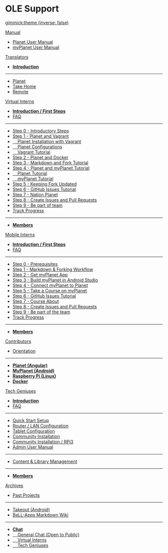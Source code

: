 <!-- Name of your wiki // Do NOT remove the leading `#` character.  -->

<!-- See additional notes below -->

# OLE Support

[gimmick:theme (inverse: false)](bootstrap)

[Manual]() <!-- System Manual -->

  * [Planet User Manual](pages/manual/planet/overview.md)
  * [myPlanet User Manual](pages/manual/myplanet/overview.md)

[Translators]() <!-- Translation Support Program -->

  * [**Introduction**](pages/translators/la-introduction.md)
  - - - -
  * [Planet](https://crowdin.com/project/ole-planet/invite)
  * [Take Home](https://crowdin.com/project/take-home/invite)
  * [Remote](https://crowdin.com/project/treehousesremote/invite)

[Virtual Interns]() <!-- Planet Intern Program -->

  * [**Introduction / First Steps**](pages/vi/vi-first-steps.md)
  * [FAQ](pages/vi/vi-faq.md)
  - - - -
  * [Step 0 - Introductory Steps](pages/vi/vi-first-steps.md#Step_0_-_Introductory_Steps)
  * [Step 1 - Planet and Vagrant](pages/vi/vi-first-steps.md#Step_1_-_Planet_and_Vagrant)
  * [&nbsp; &nbsp; Planet Installation with Vagrant](pages/vi/vi-planet-installation-vagrant.md)
  * [&nbsp; &nbsp; Planet Configurations](pages/vi/vi-configurations-vagrant.md)
  * [&nbsp; &nbsp; Vagrant Tutorial](pages/vi/vi-vagrant.md)
  * [Step 2 - Planet and Docker](pages/vi/vi-docker-tutorial.md)
  * [Step 3 - Markdown and Fork Tutorial](pages/vi/vi-github-and-markdown.md)
  * [Step 4 - Planet and myPlanet Tutorial](pages/vi/vi-first-steps.md#Step_4_-_Planet_and_myPlanet_Tutorial)
  * [&nbsp; &nbsp; Planet Tutorial](pages/vi/vi-planetapps.md)
  * [&nbsp; &nbsp; myPlanet Tutorial](pages/vi/vi-myplanet.md)
  * [Step 5 - Keeping Fork Updated](pages/vi/vi-github-and-repositories.md)
  * [Step 6 - GitHub Issues Tutorial](pages/vi/vi-github-issues.md)
  * [Step 7 - Nation Planet](pages/vi/vi-nation.md)
  * [Step 8 - Create Issues and Pull Requests](pages/vi/vi-first-steps.md#Step_8_-_Create_Issues_and_Pull_Requests)
  * [Step 9 - Be part of team](pages/vi/vi-first-steps.md#Step_9_-_Be_part_of_team)
  * [Track Progress](pages/track-first-steps-progress.md)
  - - - -
  * [**Members**](pages/vi/vi-team.md)

[Mobile Interns]() <!-- myPlanet Intern Program -->

  * [**Introduction / First Steps**](pages/mi/mi-10-steps.md)
  * [FAQ](pages/mi/mi-faq.md)
  - - - -
  * [Step 0 - Prerequisites](pages/mi/mi-10-steps.md#Step_0_-_Prerequisites)
  * [Step 1 - Markdown & Forking Workflow](pages/mi/mi-10-steps.md#Step_1_-_Markdown_&_Forking_Workflow)
  * [Step 2 - Get myPlanet App](pages/mi/mi-10-steps.md#Step_2_-_Get_myPlanet_App)
  * [Step 3 - Build myPlanet in Android Studio](pages/mi/mi-10-steps.md#Step_3_-_Build_myPlanet_in_Android_Studio)
  * [Step 4 - Connect myPlanet to Planet](pages/mi/mi-10-steps.md#Step_4_-_Connect_myPlanet_app_to_Planet)
  * [Step 5 - Take a Course on myPlanet](pages/mi/mi-10-steps.md#Step_5_-_Take_a_Course_on_myPlanet)
  * [Step 6 - GitHub Issues Tutorial](pages/mi/mi-10-steps.md#Step_6_-_GitHub_Issues_Tutorial)
  * [Step 7 - Course About](pages/mi/mi-10-steps.md#Step_7_-_Course_About)
  * [Step 8 - Create Issues and Pull Requests](pages/mi/mi-10-steps.md#Step_8_-_Create_Issues_and_Pull_Requests)
  * [Step 9 - Be part of the team](pages/mi/mi-10-steps.md#Step_9_-_Be_part_of_the_team)
  * [Track Progress](pages/track-first-steps-progress.md)
  - - - -
  * [**Members**](pages/mi/mi-team.md)

[Contributors]() <!-- Moon-Shot Programs -->

  * [Orientation](pages/robots/rbts-intern-orientation.md)
  - - - -
  * [**Planet (Angular)**](pages/robots/rbts-angular.md)
  * [**MyPlanet (Android)**](pages/robots/rbts-myplanet.md)
  * [**Raspberry Pi (Linux)**](pages/robots/rbts-raspberry-pi.md)
  * [**Docker**](pages/robots/rbts-docker.md)

[Tech Geniuses]() <!-- Tech Geniuses Program -->

  * [**Introduction**](pages/techgenius/tg-introduction.md)
  * [FAQ](pages/techgenius/tg-faq.md) <!-- This tg-faq.md needs to be written -->
  - - - -
  * [Quick Start Setup](pages/techgenius/tg-hardware-setup.md)
  * [Router / LAN Configuration](pages/techgenius/tg-router-config.md)
  * [Tablet Configuration](pages/techgenius/tg-tablet-config.md)
  * [Community Installation](pages/techgenius/tg-install.md)
  * [Community Installation / RPi3](pages/techgenius/tg-rp3-installation.md)
  * [Admin User Manual](pages/techgenius/tg-planet-user-manual.md)
  - - - -
  * [Content & Library Management](pages/techgenius/tg-library-management.md)
  - - - -
  * [**Members**](pages/techgenius/tg-team.md)  
  
[Archives]() <!-- Archived Items -->

  * [Past Projects](pages/robots/rbts-past-projects.md)
  - - - -
  * [Takeout (Android)](pages/robots/rbts-takeout.md)
  * [BeLL-Apps Markdown Wiki](https://raw.githack.com/open-learning-exchange/open-learning-exchange.github.io/bellapps/#!index.md)
  - - - -
  * [**Chat**](pages/vi/vi-chat.md)
  * [&nbsp; &nbsp; General Chat (Open to Public)](https://discord.gg/mtgGD4EnYW)
  * [&nbsp; &nbsp; Virtual Interns](https://discord.gg/mtgGD4EnYW)
  * [&nbsp; &nbsp; Tech Geniuses](https://discord.gg/mtgGD4EnYW)

<!-- Default theme (Read: http://dynalon.github.io/mdwiki/#!customizing.md#Theme_chooser)  -->

<!-- Navigation (Read: http://dynalon.github.io/mdwiki/#!quickstart.md#Adding_a_navigation)  

A more complex navigation example:

[Menu Item 1]()

  * # SubMenu Heading 1
  * [SubMenu Item 1](pages/subitem1.md)
  * [SubMenu Item 2](pages/subitem2.md)
  - - - -
  * # SubMenu Heading 2
  * [SubMenu Item 3](pages/subitem3.md)
  - - - -
  * # SubMenu Heading 3
  * [SubMenu Item 3](pages/subitem3.md)

[Menu Item 2](pages/item2.md)

[Menu Item 3](pages/item3.md) -->

